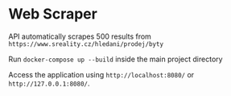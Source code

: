# Web Scraper

API automatically scrapes 500 results from `https://www.sreality.cz/hledani/prodej/byty`

Run `docker-compose up --build` inside the main project directory

Access the application using `http://localhost:8080/` or `http://127.0.0.1:8080/`.

